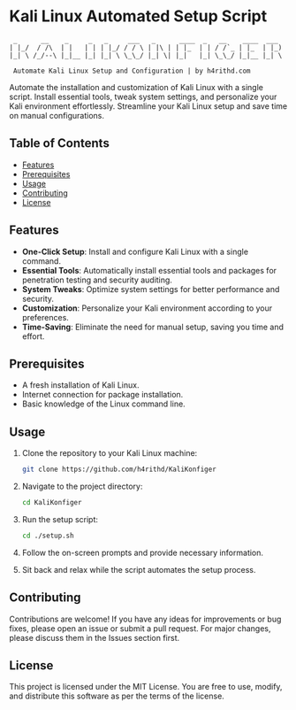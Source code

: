 # Kali Linux Automated Setup Script

```
 _      __    _     _   _     ___   _      ____  _   __    ____  ___  
| |_/  / /\  | |   | | | |_/ / / \ | |\ | | |_  | | / /`_ | |_  | |_) 
|_| \ /_/--\ |_|__ |_| |_| \ \_\_/ |_| \| |_|   |_| \_\_/ |_|__ |_| \

 Automate Kali Linux Setup and Configuration | by h4rithd.com
```

Automate the installation and customization of Kali Linux with a single script. Install essential tools, tweak system settings, and personalize your Kali environment effortlessly. Streamline your Kali Linux setup and save time on manual configurations.

## Table of Contents

- [Features](#features)
- [Prerequisites](#prerequisites)
- [Usage](#usage)
- [Contributing](#contributing)
- [License](#license)

## Features

- **One-Click Setup**: Install and configure Kali Linux with a single command.
- **Essential Tools**: Automatically install essential tools and packages for penetration testing and security auditing.
- **System Tweaks**: Optimize system settings for better performance and security.
- **Customization**: Personalize your Kali environment according to your preferences.
- **Time-Saving**: Eliminate the need for manual setup, saving you time and effort.

## Prerequisites

- A fresh installation of Kali Linux.
- Internet connection for package installation.
- Basic knowledge of the Linux command line.

## Usage

1. Clone the repository to your Kali Linux machine:

   ```bash
   git clone https://github.com/h4rithd/KaliKonfiger
   ```
   
2. Navigate to the project directory:

   ```bash
   cd KaliKonfiger
   ```
   
3. Run the setup script:

   ```bash
   cd ./setup.sh
   ```
   
4. Follow the on-screen prompts and provide necessary information.
5. Sit back and relax while the script automates the setup process.

## Contributing
Contributions are welcome! If you have any ideas for improvements or bug fixes, please open an issue or submit a pull request. For major changes, please discuss them in the Issues section first.

## License
This project is licensed under the MIT License. You are free to use, modify, and distribute this software as per the terms of the license.

